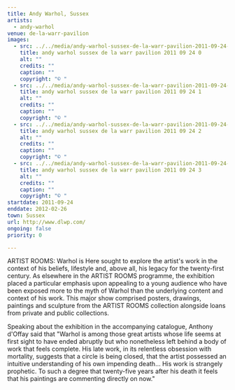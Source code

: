 ```yaml
---
title: Andy Warhol, Sussex
artists:
  - andy-warhol
venue: de-la-warr-pavilion
images:
  - src: ../../media/andy-warhol-sussex-de-la-warr-pavilion-2011-09-24-0.webp
    title: andy warhol sussex de la warr pavilion 2011 09 24 0
    alt: ""
    credits: ""
    caption: ""
    copyright: "© "
  - src: ../../media/andy-warhol-sussex-de-la-warr-pavilion-2011-09-24-1.webp
    title: andy warhol sussex de la warr pavilion 2011 09 24 1
    alt: ""
    credits: ""
    caption: ""
    copyright: "© "
  - src: ../../media/andy-warhol-sussex-de-la-warr-pavilion-2011-09-24-2.webp
    title: andy warhol sussex de la warr pavilion 2011 09 24 2
    alt: ""
    credits: ""
    caption: ""
    copyright: "© "
  - src: ../../media/andy-warhol-sussex-de-la-warr-pavilion-2011-09-24-3.webp
    title: andy warhol sussex de la warr pavilion 2011 09 24 3
    alt: ""
    credits: ""
    caption: ""
    copyright: "© "
startdate: 2011-09-24
enddate: 2012-02-26
town: Sussex
url: http://www.dlwp.com/
ongoing: false
priority: 0

---
```


ARTIST ROOMS: Warhol is Here sought to explore the artist's work in the context of his beliefs, lifestyle and, above all, his legacy for the twenty-first century. As elsewhere in the ARTIST ROOMS programme, the exhibition placed a particular emphasis upon appealing to a young audience who have been exposed more to the myth of Warhol than the underlying content and context of his work. This major show comprised posters, drawings, paintings and sculpture from the ARTIST ROOMS collection alongside loans from private and public collections.

Speaking about the exhibition in the accompanying catalogue, Anthony d'Offay said that "Warhol is among those great artists whose life seems at first sight to have ended abruptly but who nonetheless left behind a body of work that feels complete. His late work, in its relentless obsession with mortality, suggests that a circle is being closed, that the artist possessed an intuitive understanding of his own impending death... His work is strangely prophetic. To such a degree that twenty-five years after his death it feels that his paintings are commenting directly on now."